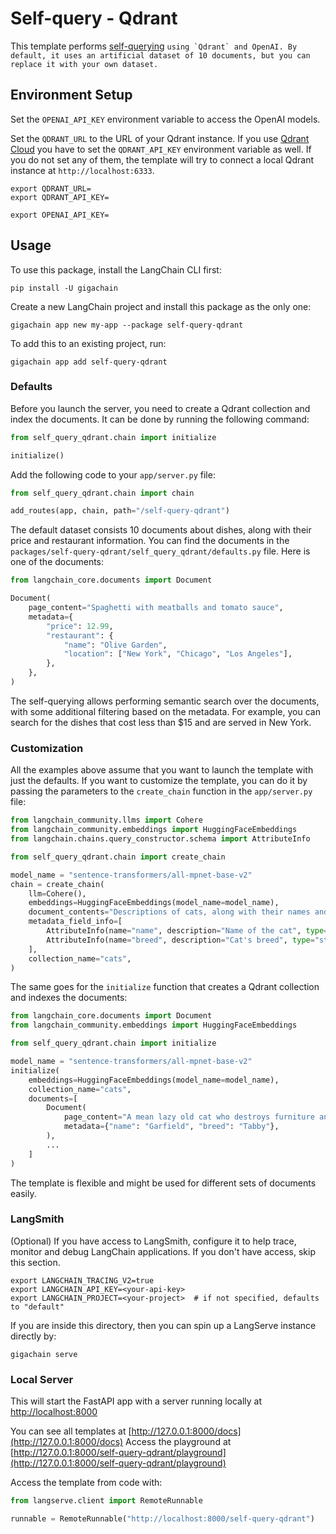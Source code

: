 # Self-query - Qdrant

This template performs [self-querying](https://python.langchain.com/docs/modules/data_connection/retrievers/self_query/) 
``using `Qdrant` and OpenAI. By default, it uses an artificial dataset of 10 documents, but you can replace it with your own dataset.
``
## Environment Setup

Set the `OPENAI_API_KEY` environment variable to access the OpenAI models.

Set the `QDRANT_URL` to the URL of your Qdrant instance. If you use [Qdrant Cloud](https://cloud.qdrant.io)
you have to set the `QDRANT_API_KEY` environment variable as well. If you do not set any of them,
the template will try to connect a local Qdrant instance at `http://localhost:6333`.

```shell
export QDRANT_URL=
export QDRANT_API_KEY=

export OPENAI_API_KEY=
```

## Usage

To use this package, install the LangChain CLI first:

```shell
pip install -U gigachain
```

Create a new LangChain project and install this package as the only one:

```shell
gigachain app new my-app --package self-query-qdrant
```

To add this to an existing project, run:

```shell
gigachain app add self-query-qdrant
```

### Defaults

Before you launch the server, you need to create a Qdrant collection and index the documents.
It can be done by running the following command:

```python
from self_query_qdrant.chain import initialize

initialize()
```

Add the following code to your `app/server.py` file:

```python
from self_query_qdrant.chain import chain

add_routes(app, chain, path="/self-query-qdrant")
```

The default dataset consists 10 documents about dishes, along with their price and restaurant information.
You can find the documents in the `packages/self-query-qdrant/self_query_qdrant/defaults.py` file.
Here is one of the documents:

```python
from langchain_core.documents import Document

Document(
    page_content="Spaghetti with meatballs and tomato sauce",
    metadata={
        "price": 12.99,
        "restaurant": {
            "name": "Olive Garden",
            "location": ["New York", "Chicago", "Los Angeles"],
        },
    },
)
```

The self-querying allows performing semantic search over the documents, with some additional filtering
based on the metadata. For example, you can search for the dishes that cost less than $15 and are served in New York.

### Customization

All the examples above assume that you want to launch the template with just the defaults.
If you want to customize the template, you can do it by passing the parameters to the `create_chain` function
in the `app/server.py` file:

```python
from langchain_community.llms import Cohere
from langchain_community.embeddings import HuggingFaceEmbeddings
from langchain.chains.query_constructor.schema import AttributeInfo

from self_query_qdrant.chain import create_chain

model_name = "sentence-transformers/all-mpnet-base-v2"
chain = create_chain(
    llm=Cohere(),
    embeddings=HuggingFaceEmbeddings(model_name=model_name),
    document_contents="Descriptions of cats, along with their names and breeds.",
    metadata_field_info=[
        AttributeInfo(name="name", description="Name of the cat", type="string"),
        AttributeInfo(name="breed", description="Cat's breed", type="string"),
    ],
    collection_name="cats",
)
```

The same goes for the `initialize` function that creates a Qdrant collection and indexes the documents:

```python
from langchain_core.documents import Document
from langchain_community.embeddings import HuggingFaceEmbeddings

from self_query_qdrant.chain import initialize

model_name = "sentence-transformers/all-mpnet-base-v2"
initialize(
    embeddings=HuggingFaceEmbeddings(model_name=model_name),
    collection_name="cats",
    documents=[
        Document(
            page_content="A mean lazy old cat who destroys furniture and eats lasagna",
            metadata={"name": "Garfield", "breed": "Tabby"},
        ),
        ...
    ]
)
```

The template is flexible and might be used for different sets of documents easily.

### LangSmith

(Optional) If you have access to LangSmith, configure it to help trace, monitor and debug LangChain applications. If you don't have access, skip this section.

```shell
export LANGCHAIN_TRACING_V2=true
export LANGCHAIN_API_KEY=<your-api-key>
export LANGCHAIN_PROJECT=<your-project>  # if not specified, defaults to "default"
```

If you are inside this directory, then you can spin up a LangServe instance directly by:

```shell
gigachain serve
```

### Local Server

This will start the FastAPI app with a server running locally at
[http://localhost:8000](http://localhost:8000)

You can see all templates at [http://127.0.0.1:8000/docs](http://127.0.0.1:8000/docs)
Access the playground at [http://127.0.0.1:8000/self-query-qdrant/playground](http://127.0.0.1:8000/self-query-qdrant/playground)

Access the template from code with:

```python
from langserve.client import RemoteRunnable

runnable = RemoteRunnable("http://localhost:8000/self-query-qdrant")
```
